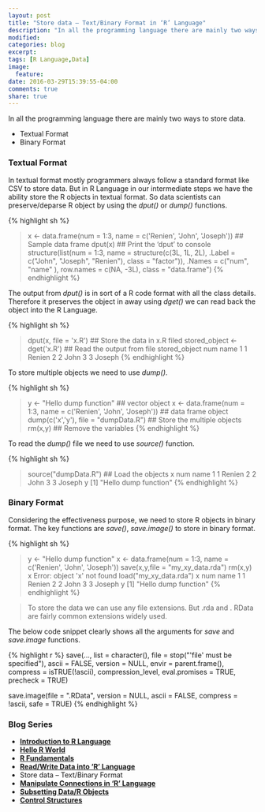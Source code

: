 ```yaml
---
layout: post
title: "Store data – Text/Binary Format in ‘R’ Language"
description: "In all the programming language there are mainly two ways to store data."
modified:
categories: blog
excerpt:
tags: [R Language,Data]
image:
  feature:
date: 2016-03-29T15:39:55-04:00
comments: true
share: true
---
```


In all the programming language there are mainly two ways to store data.

* Textual Format 
* Binary Format 

### Textual Format 

In textual format mostly programmers always follow a standard format like CSV to store data. But in R Language in our intermediate steps we have the ability store the R objects in textual format. So data scientists can preserve/deparse R object by using the _dput()_ or _dump()_ functions. 


{% highlight sh %}
> x <- data.frame(num = 1:3, name = c('Renien', 'John', 'Joseph')) ## Sample data frame
> dput(x) ## Print the ‘dput’ to console
structure(list(num = 1:3, name = structure(c(3L, 1L, 2L), .Label = c("John", 
"Joseph", "Renien"), class = "factor")), .Names = c("num", "name"
), row.names = c(NA, -3L), class = "data.frame")
{% endhighlight %}

The output from _dput()_ is in sort of a R code format with all the class details. Therefore it preserves the object in away using _dget()_ we can read back the object into the R Language.

{% highlight sh %}
> dput(x, file = 'x.R') ## Store the data in x.R filed
> stored_object <- dget('x.R') ## Read the output from file
> stored_object
  num   name
1   1 Renien
2   2   John
3   3 Joseph
{% endhighlight %}

To store multiple objects we need to use _dump()_.

{% highlight sh %}
> y <- "Hello dump function" ## vector object
> x <- data.frame(num = 1:3, name = c('Renien', 'John', 'Joseph')) ## data frame object
> dump(c('x','y'), file = "dumpData.R") ## Store the multiple objects
> rm(x,y) ## Remove the variables 
{% endhighlight %}

To read the _dump()_ file we need to use _source()_ function.

{% highlight sh %}
> source("dumpData.R") ## Load the objects 
> x
  num   name
1   1 Renien
2   2   John
3   3 Joseph
> y
[1] "Hello dump function"
{% endhighlight %}

### Binary Format 

Considering the effectiveness purpose, we need to store R objects in binary format. The key functions are _save()_, _save.image()_ to store in binary format.

{% highlight sh %}
> y <- "Hello dump function"
> x <- data.frame(num = 1:3, name = c('Renien', 'John', 'Joseph'))
> save(x,y,file = "my_xy_data.rda")
> rm(x,y)
> x
Error: object 'x' not found
> load("my_xy_data.rda")
> x
  num   name
1   1 Renien
2   2   John
3   3 Joseph
> y
[1] "Hello dump function"
{% endhighlight %}

> To store the data we can use any file extensions. But .rda and . RData are fairly common extensions widely used.

The below code snippet clearly shows all the arguments for _save_ and _save.image_ functions.

{% highlight r %}
save(..., list = character(),
     file = stop("'file' must be specified"),
     ascii = FALSE, version = NULL, envir = parent.frame(),
     compress = isTRUE(!ascii), compression_level,
     eval.promises = TRUE, precheck = TRUE)

save.image(file = ".RData", version = NULL, ascii = FALSE,
           compress = !ascii, safe = TRUE)
{% endhighlight %}

### Blog Series
* [**Introduction to R Language**](/articles/introduction-to-r-language/)
* [**Hello R World**](/blog/hello-r-world/)
* [**R Fundamentals**](/blog/r-fundamentals/)
* [**Read/Write Data into ‘R’ Language**](/blog/read-write-data/)
* Store data – Text/Binary Format
* [**Manipulate Connections in ‘R’ Language**](/blog/connections/)
* [**Subsetting Data/R Objects**](/blog/subsetting/)
* [**Control Structures**](/blog/control-strcuture/)